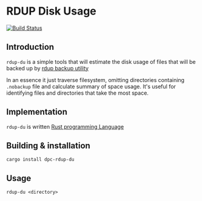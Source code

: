 # RDUP Disk Usage

[![Build Status](https://travis-ci.org/dpc/rdup-du.svg?branch=master)](https://travis-ci.org/dpc/rdup-du)

## Introduction

`rdup-du` is a simple tools that will estimate the disk usage of files that will be backed up by [rdup backup utility][1]

In an essence it just traverse filesystem, omitting directories containing `.nobackup` file and calculate summary of space usage. It's useful for identifying files and directories that take the most space.

  [1]: https://github.com/miekg/rdup

## Implementation

`rdup-du` is written [Rust programming Language][2]

[2]: http://rust-lang.org

## Building & installation

	cargo install dpc-rdup-du

## Usage

	rdup-du <directory>
